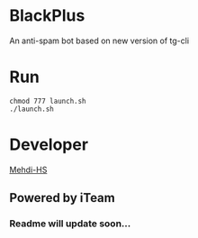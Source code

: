 # BlackPlus
An anti-spam bot based on new version of tg-cli
# Run
```
chmod 777 launch.sh
./launch.sh
```
# Developer 
[Mehdi-HS](https://t.me/MehdiHs)
## Powered by iTeam
### Readme will update soon...
